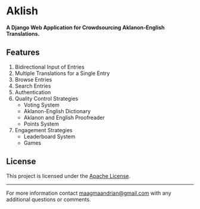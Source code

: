 # Aklish

**A Django Web Application for Crowdsourcing Aklanon-English Translations.**


## Features

1. Bidirectional Input of Entries
2. Multiple Translations for a Single Entry
3. Browse Entries
4. Search Entries
5. Authentication
6. Quality Control Strategies
   - Voting System
   - Aklanon-English Dictionary
   - Aklanon and English Proofreader
   - Points System
7. Engagement Strategies
   - Leaderboard System
   - Games


## License

This project is licensed under the [Apache License](LICENSE).

---

For more information contact [maagmaandrian@gmail.com](mailto:maagmaandrian@gmail.com) with any additional questions or comments.